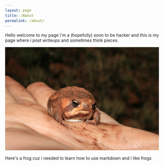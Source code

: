 ```yaml
---
layout: page
title: /About
permalink: /about/
---
```


Hello welcome to my page i'm a (hopefully) soon to be hacker and this is my page where i post writeups and sometimes think pieces.

![Cute frog](/Images/cutefrog.jpg)

Here's a frog cuz i needed to learn how to use markdown and i like frogs